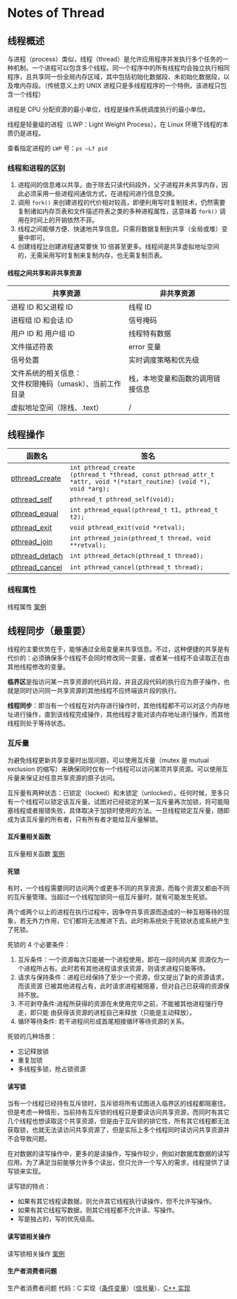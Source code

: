 # Notes of Thread

## 线程概述

与进程（process）类似，线程（thread）是允许应用程序并发执行多个任务的一种机制。一个进程可以包含多个线程。同一个程序中的所有线程均会独立执行相同程序，且共享同一份全局内存区域，其中包括初始化数据段、未初始化数据段，以及堆内存段。（传统意义上的 UNIX 进程只是多线程程序的一个特例，该进程只包含一个线程）

进程是 CPU 分配资源的最小单位，线程是操作系统调度执行的最小单位。

线程是轻量级的进程（LWP：Light Weight Process），在 Linux 环境下线程的本质仍是进程。

查看指定进程的 `LWP` 号：`ps –Lf pid`

### 线程和进程的区别

1. 进程间的信息难以共享。由于除去只读代码段外，父子进程并未共享内存，因此必须采用一些进程间通信方式，在进程间进行信息交换。
2. 调用 `fork()` 来创建进程的代价相对较高，即便利用写时复制技术，仍然需要复制诸如内存页表和文件描述符表之类的多种进程属性，这意味着 `fork()` 调用在时间上的开销依然不菲。
3. 线程之间能够方便、快速地共享信息。只需将数据复制到共享（全局或堆）变量中即可。
4. 创建线程比创建进程通常要快 10 倍甚至更多。线程间是共享虚拟地址空间的，无需采用写时复制来复制内存，也无需复制页表。

#### 线程之间共享和非共享资源

|          共享资源              |    非共享资源            |
|          -------              |    ---------            |
| 进程 ID 和父进程 ID            |    线程 ID               |
| 进程组 ID 和会话 ID            |    信号掩码              |
| 用户 ID 和 用户组 ID           |    线程特有数据           |
| 文件描述符表                   |    error 变量            |
| 信号处置                      |    实时调度策略和优先级    |
| 文件系统的相关信息：<br>文件权限掩码（umask）、当前工作目录  |    栈，本地变量和函数的调用链接信息                  |
| 虚拟地址空间（除栈、.text）    |    /    |

## 线程操作

|           函数名              |         签名            |
|          -------              |    ---------            |
|      [pthread_create](./OperatorsOfThread/pthread_create.c)           |   `int pthread_create` <br> `(pthread_t *thread, const pthread_attr_t *attr, void *(*start_routine) (void *), void *arg);` |
| [pthread_self](./OperatorsOfThread/pthread_exit.c) | `pthread_t pthread_self(void);`|
| [pthread_equal](./OperatorsOfThread/pthread_exit.c)   | `int pthread_equal(pthread_t t1, pthread_t t2);`  |
| [pthread_exit](./OperatorsOfThread/pthread_exit.c)   | `void pthread_exit(void *retval);`  |
| [pthread_join](./OperatorsOfThread/pthread_join.c)    | `int pthread_join(pthread_t thread, void **retval);`  |
| [pthread_detach](./OperatorsOfThread/pthread_detach.c)   | `int pthread_detach(pthread_t thread);`  |
| [pthread_cancel](./OperatorsOfThread/pthread_cancel.c)   | `int pthread_cancel(pthread_t thread);`  |

### 线程属性

线程属性 [案例](./OperatorsOfThread/pthread_attr.c)

## 线程同步（最重要）

线程的主要优势在于，能够通过全局变量来共享信息。不过，这种便捷的共享是有代价的：必须确保多个线程不会同时修改同一变量，或者某一线程不会读取正在由其他线程修改的变量。

**临界区**是指访问某一共享资源的代码片段，并且这段代码的执行应为原子操作，也就是同时访问同一共享资源的其他线程不应终端该片段的执行。

**线程同步**：即当有一个线程在对内存进行操作时，其他线程都不可以对这个内存地址进行操作，直到该线程完成操作，其他线程才能对该内存地址进行操作，而其他线程则处于等待状态。

### 互斥量

为避免线程更新共享变量时出现问题，可以使用互斥量（mutex 是 mutual exclusion 的缩写）来确保同时仅有一个线程可以访问某项共享资源。可以使用互斥量来保证对任意共享资源的原子访问。

互斥量有两种状态：已锁定（locked）和未锁定（unlocked）。任何时候，至多只有一个线程可以锁定该互斥量。试图对已经锁定的某一互斥量再次加锁，将可能阻塞线程或者报错失败，具体取决于加锁时使用的方法。一旦线程锁定互斥量，随即成为该互斥量的所有者，只有所有者才能给互斥量解锁。

#### 互斥量相关函数

互斥量相关函数 [案例](./OperatorsOfLock/mutex.c)

#### 死锁

有时，一个线程需要同时访问两个或更多不同的共享资源，而每个资源又都由不同的互斥量管理。当超过一个线程加锁同一组互斥量时，就有可能发生死锁。

两个或两个以上的进程在执行过程中，因争夺共享资源而造成的一种互相等待的现象，若无外力作用，它们都将无法推进下去。此时称系统处于死锁状态或系统产生了死锁。

死锁的 $4$ 个必要条件：

1. 互斥条件：一个资源每次只能被一个进程使用，即在一段时间内某 资源仅为一个进程所占有。此时若有其他进程请求该资源，则请求进程只能等待。
2. 请求与保持条件：进程已经保持了至少一个资源，但又提出了新的资源请求，而该资源 已被其他进程占有，此时请求进程被阻塞，但对自己已获得的资源保持不放。
3. 不可剥夺条件:进程所获得的资源在未使用完毕之前，不能被其他进程强行夺走，即只能 由获得该资源的进程自己来释放（只能是主动释放）。
4. 循环等待条件: 若干进程间形成首尾相接循环等待资源的关系。

死锁的几种场景：

- 忘记释放锁
- 重复加锁
- 多线程多锁，抢占锁资源

#### 读写锁

当有一个线程已经持有互斥锁时，互斥锁将所有试图进入临界区的线程都阻塞住。但是考虑一种情形，当前持有互斥锁的线程只是要读访问共享资源，而同时有其它几个线程也想读取这个共享资源，但是由于互斥锁的排它性，所有其它线程都无法获取锁，也就无法读访问共享资源了，但是实际上多个线程同时读访问共享资源并不会导致问题。

在对数据的读写操作中，更多的是读操作，写操作较少，例如对数据库数据的读写应用。为了满足当前能够允许多个读出，但只允许一个写入的需求，线程提供了读写锁来实现。

读写锁的特点：

- 如果有其它线程读数据，则允许其它线程执行读操作，但不允许写操作。
- 如果有其它线程写数据，则其它线程都不允许读、写操作。
- 写是独占的，写的优先级高。

#### 读写锁相关操作

读写锁相关操作 [案例](./OperatorsOfLock/rwlock.c)

#### 生产者消费者问题

生产者消费者问题 代码：C 实现（[条件变量](./OperatorsOfLock/prodcust.c)）（[信号量](./OperatorsOfLock/semaphore.c)）、[C++ 实现](../HandWriting/MultiThread/Producer_Consumer.cpp)
